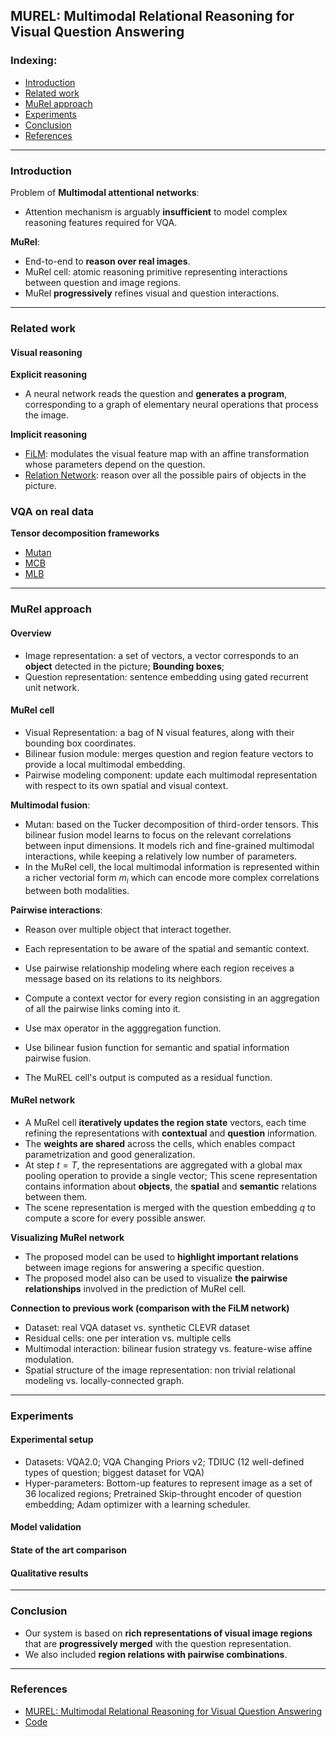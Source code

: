 ## MUREL: Multimodal Relational Reasoning for Visual Question Answering

### Indexing:
- [Introduction](#Introduction)
- [Related work](#Related-work)
- [MuRel approach](#MuRel-approach)
- [Experiments](#Experiments)
- [Conclusion](#Conclusion)
- [References](#References)

---
### Introduction
Problem of **Multimodal attentional networks**:
- Attention mechanism is arguably **insufficient** to model complex reasoning features required for VQA.

**MuRel**:
- End-to-end to **reason over real images**.
- MuRel cell: atomic reasoning primitive representing interactions between question and image regions.
- MuRel **progressively** refines visual and question interactions.

---
### Related work
#### Visual reasoning
**Explicit reasoning**
- A neural network reads the question and **generates a program**, corresponding to a graph of elementary neural operations that
process the image.

**Implicit reasoning**
- [FiLM](https://arxiv.org/pdf/1709.07871.pdf): modulates the visual feature map with an affine transformation whose parameters depend on the question.
- [Relation Network](https://papers.nips.cc/paper/7082-a-simple-neural-network-module-for-relational-reasoning.pdf): reason over all the possible pairs of objects in the picture.

### VQA on real data
**Tensor decomposition frameworks**
- [Mutan](http://openaccess.thecvf.com/content_ICCV_2017/papers/Ben-younes_MUTAN_Multimodal_Tucker_ICCV_2017_paper.pdf)
- [MCB](https://arxiv.org/pdf/1606.01847.pdf)
- [MLB](https://arxiv.org/pdf/1610.04325.pdf)

---
### MuRel approach
#### Overview
- Image representation: a set of vectors, a vector corresponds to an **object** detected in the picture; **Bounding boxes**;
- Question representation: sentence embedding using gated recurrent unit network.

#### MuRel cell
- Visual Representation: a bag of N visual features, along with their bounding box coordinates.
- Bilinear fusion module: merges question and region feature vectors to provide a local multimodal embedding.
- Pairwise modeling component: update each multimodal representation with respect to its own spatial and visual context.

**Multimodal fusion**:
- Mutan: based on the Tucker decomposition of third-order tensors. This bilinear fusion model learns to focus on the relevant correlations between input dimensions. It models rich and fine-grained multimodal interactions, while keeping a relatively low number of parameters.
- In the MuRel cell, the local multimodal information is represented within a richer vectorial form $m_i$ which can encode more complex correlations between both modalities.

**Pairwise interactions**:
- Reason over multiple object that interact together.
- Each representation to be aware of the spatial and semantic context.
- Use pairwise relationship modeling where each region receives a message based on its relations to its neighbors.

- Compute a context vector for every region consisting in an aggregation of all the pairwise links coming into it.
- Use max operator in the agggregation function.
- Use bilinear fusion function for semantic and spatial information pairwise fusion.
- The MuREL cell's output is computed as a residual function.

#### MuRel network
- A MuRel cell **iteratively updates the region state** vectors, each time refining the representations with **contextual** and **question** information.
- The **weights are shared** across the cells, which enables compact parametrization and good generalization.
- At step $t=T$, the representations are aggregated with a global max pooling operation to provide a single vector; This scene representation contains information about **objects**, the **spatial** and **semantic** relations between them.
- The scene representation is merged with the question embedding $q$ to compute a score for every possible answer.

**Visualizing MuRel network**
- The proposed model can be used to **highlight important relations** between image regions for answering a specific question.
- The proposed model also can be used to visualize **the pairwise relationships** involved in the prediction of MuRel cell.

**Connection to previous work (comparison with the FiLM network)**
- Dataset: real VQA dataset vs. synthetic CLEVR dataset
- Residual cells: one per interation vs. multiple cells
- Multimodal interaction: bilinear fusion strategy vs. feature-wise affine modulation.
- Spatial structure of the image representation: non trivial relational modeling vs. locally-connected graph.

---
### Experiments
#### Experimental setup
- Datasets: VQA2.0; VQA Changing Priors v2; TDIUC (12 well-defined types of question; biggest dataset for VQA)
- Hyper-parameters: Bottom-up features to represent image as a set of 36 localized regions; Pretrained Skip-throught encoder of question embedding; Adam optimizer with a learning scheduler.

#### Model validation


#### State of the art comparison


#### Qualitative results


---
### Conclusion
- Our system is based on **rich representations of visual image regions** that are **progressively merged** with the question representation.
- We also included **region relations with pairwise combinations**.

---
### References
- [MUREL: Multimodal Relational Reasoning for Visual Question Answering](https://arxiv.org/pdf/1902.09487.pdf)
- [Code](https://github.com/Cadene/murel.bootstrap.pytorch)
